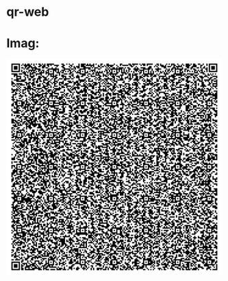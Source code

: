 # qr-web

# Imag:
![QR Code](https://github.com/im-udxt/qr-web/blob/main/tip_calculator_qr.png?raw=true)